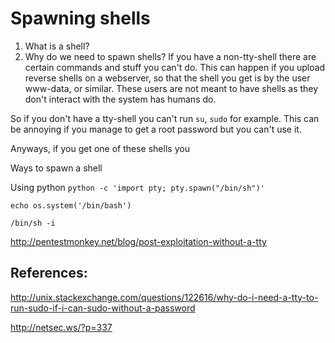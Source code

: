 # Spawning shells


1. What is a shell?
2. Why do we need to spawn shells?
If you have a non-tty-shell there are certain commands and stuff you can't do. This can happen if you upload reverse shells on a webserver, so that the shell you get is by the user www-data, or similar. These users are not meant to have shells as they don't interact with the system has humans do. 

So if you don't have a tty-shell you can't run `su`, `sudo` for example. This can be annoying if you manage to get a root password but you can't use it.

Anyways, if you get one of these shells you 

Ways to spawn a shell

Using python
```python -c 'import pty; pty.spawn("/bin/sh")'```


`echo os.system('/bin/bash')`

`/bin/sh -i`

http://pentestmonkey.net/blog/post-exploitation-without-a-tty



## References:
http://unix.stackexchange.com/questions/122616/why-do-i-need-a-tty-to-run-sudo-if-i-can-sudo-without-a-password

http://netsec.ws/?p=337